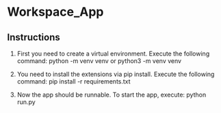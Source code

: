 # Workspace_App

## Instructions

1. First you need to create a virtual environment.
Execute the following command: 
python -m venv venv or python3 -m venv venv

2. You need to install the extensions via pip install.
Execute the following command:
pip install -r requirements.txt

4. Now the app should be runnable.
To start the app, execute:
python run.py
